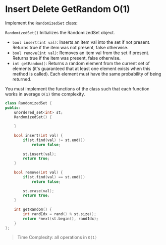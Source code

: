 # Insert Delete GetRandom O(1)

Implement the `RandomizedSet` class:

`RandomizedSet()` Initializes the RandomizedSet object.
- `bool insert(int val)`: Inserts an item val into the set if not present. Returns true if the item was not present, false otherwise.
- `bool remove(int val)`: Removes an item val from the set if present. Returns true if the item was present, false otherwise.
- `int getRandom()`: Returns a random element from the current set of elements (it's guaranteed that at least one element exists when this method is called). Each element must have the same probability of being returned.
  
You must implement the functions of the class such that each function works in average `O(1)` time complexity.

```cpp
class RandomizedSet {
public:
    unordered_set<int> st;
    RandomizedSet() {
        
    }
    
    bool insert(int val) {
        if(st.find(val) != st.end())
            return false;
        
        st.insert(val);
        return true;
    }
    
    bool remove(int val) {
        if(st.find(val) == st.end())
            return false;
        
        st.erase(val);
        return true;
    }
    
    int getRandom() {
        int randIdx = rand() % st.size();
        return *next(st.begin(), randIdx);
    }
};
```

> Time Complexity: all operations in `O(1)`